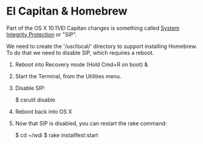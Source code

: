 # El Capitan & Homebrew

Part of the OS X 10.11/El Capitan changes is something called [System Integrity Protection](https://en.wikipedia.org/wiki/System_Integrity_Protection) or "SIP".

We need to create the '/usr/local/' directory to support installing Homebrew.  To do that we need to disable SIP, which requires a reboot.

1. Reboot into Recovery mode (Hold Cmd+R on boot) & 
2. Start the Terminal, from the Utilities menu.
3. Disable SIP:

    $ csrutil disable

4. Reboot back into OS X
5. Now that SIP is disabled, you can restart the rake command:

    $ cd ~/wdi
    $ rake installfest:start

